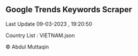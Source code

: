 

## Google Trends Keywords Scraper 
 
Last Update 09-03-2023 , 19:20:50

Country List :
VIETNAM.json



© Abdul Muttaqin 
